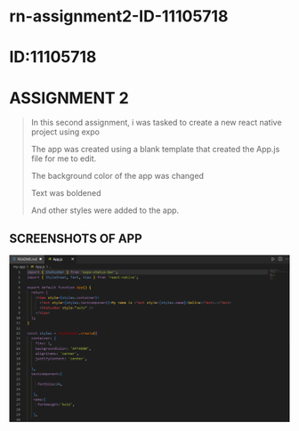 # rn-assignment2-ID-11105718
# ID:11105718
# ASSIGNMENT 2    
> In this second assignment, i was tasked to create a new react native project using expo
>
> The app was created using a blank template that created the App.js file for me to edit.
>
> The background color of the app was changed 
>
> Text was boldened
>
> And other styles were added to the app.
## SCREENSHOTS OF APP


![Image](image.png)